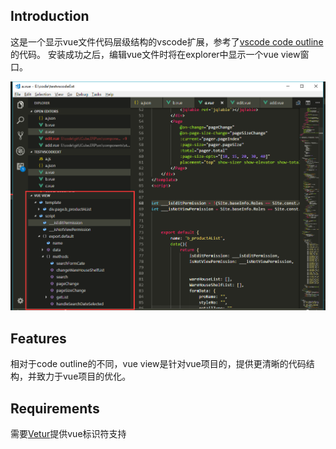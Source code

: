 ## Introduction

这是一个显示vue文件代码层级结构的vscode扩展，参考了[vscode code outline](https://github.com/patrys/vscode-code-outline)的代码。
安装成功之后，编辑vue文件时将在explorer中显示一个vue view窗口。

![v0.0.1.png](https://github.com/bhoold/vscode-vue-view/raw/master/screenshots/v0.0.1.png)

## Features

相对于code outline的不同，vue view是针对vue项目的，提供更清晰的代码结构，并致力于vue项目的优化。

## Requirements

需要[Vetur](https://marketplace.visualstudio.com/items?itemName=octref.vetur)提供vue标识符支持

<!--
## Extension Settings



## Known Issues
-->

